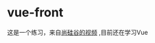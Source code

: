 # vue-front
这是一个练习，来自[尚硅谷的视频](https://www.bilibili.com/video/BV1Vf4y1T7bw?p=1&vd_source=506b4af300a220bc503d816c70471feb) ,目前还在学习Vue